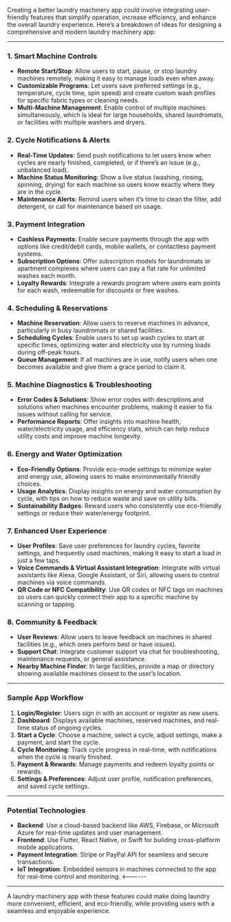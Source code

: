 Creating a better laundry machinery app could involve integrating user-friendly features that simplify operation, increase efficiency, and enhance the overall laundry experience. Here’s a breakdown of ideas for designing a comprehensive and modern laundry machinery app:

---

### 1. **Smart Machine Controls**
   - **Remote Start/Stop**: Allow users to start, pause, or stop laundry machines remotely, making it easy to manage loads even when away.
   - **Customizable Programs**: Let users save preferred settings (e.g., temperature, cycle time, spin speed) and create custom wash profiles for specific fabric types or cleaning needs.
   - **Multi-Machine Management**: Enable control of multiple machines simultaneously, which is ideal for large households, shared laundromats, or facilities with multiple washers and dryers.

### 2. **Cycle Notifications & Alerts**
   - **Real-Time Updates**: Send push notifications to let users know when cycles are nearly finished, completed, or if there’s an issue (e.g., unbalanced load).
   - **Machine Status Monitoring**: Show a live status (washing, rinsing, spinning, drying) for each machine so users know exactly where they are in the cycle.
   - **Maintenance Alerts**: Remind users when it’s time to clean the filter, add detergent, or call for maintenance based on usage.

### 3. **Payment Integration**
   - **Cashless Payments**: Enable secure payments through the app with options like credit/debit cards, mobile wallets, or contactless payment systems.
   - **Subscription Options**: Offer subscription models for laundromats or apartment complexes where users can pay a flat rate for unlimited washes each month.
   - **Loyalty Rewards**: Integrate a rewards program where users earn points for each wash, redeemable for discounts or free washes.

### 4. **Scheduling & Reservations**
   - **Machine Reservation**: Allow users to reserve machines in advance, particularly in busy laundromats or shared facilities.
   - **Scheduling Cycles**: Enable users to set up wash cycles to start at specific times, optimizing water and electricity use by running loads during off-peak hours.
   - **Queue Management**: If all machines are in use, notify users when one becomes available and give them a grace period to claim it.

### 5. **Machine Diagnostics & Troubleshooting**
   - **Error Codes & Solutions**: Show error codes with descriptions and solutions when machines encounter problems, making it easier to fix issues without calling for service.
   - **Performance Reports**: Offer insights into machine health, water/electricity usage, and efficiency stats, which can help reduce utility costs and improve machine longevity.

### 6. **Energy and Water Optimization**
   - **Eco-Friendly Options**: Provide eco-mode settings to minimize water and energy use, allowing users to make environmentally friendly choices.
   - **Usage Analytics**: Display insights on energy and water consumption by cycle, with tips on how to reduce waste and save on utility bills.
   - **Sustainability Badges**: Reward users who consistently use eco-friendly settings or reduce their water/energy footprint.

### 7. **Enhanced User Experience**
   - **User Profiles**: Save user preferences for laundry cycles, favorite settings, and frequently used machines, making it easy to start a load in just a few taps.
   - **Voice Commands & Virtual Assistant Integration**: Integrate with virtual assistants like Alexa, Google Assistant, or Siri, allowing users to control machines via voice commands.
   - **QR Code or NFC Compatibility**: Use QR codes or NFC tags on machines so users can quickly connect their app to a specific machine by scanning or tapping.

### 8. **Community & Feedback**
   - **User Reviews**: Allow users to leave feedback on machines in shared facilities (e.g., which ones perform best or have issues).
   - **Support Chat**: Integrate customer support via chat for troubleshooting, maintenance requests, or general assistance.
   - **Nearby Machine Finder**: In large facilities, provide a map or directory showing available machines closest to the user’s location.

---

### Sample App Workflow
1. **Login/Register**: Users sign in with an account or register as new users.
2. **Dashboard**: Displays available machines, reserved machines, and real-time status of ongoing cycles.
3. **Start a Cycle**: Choose a machine, select a cycle, adjust settings, make a payment, and start the cycle.
4. **Cycle Monitoring**: Track cycle progress in real-time, with notifications when the cycle is nearly finished.
5. **Payment & Rewards**: Manage payments and redeem loyalty points or rewards.
6. **Settings & Preferences**: Adjust user profile, notification preferences, and saved cycle settings.

---

### Potential Technologies
- **Backend**: Use a cloud-based backend like AWS, Firebase, or Microsoft Azure for real-time updates and user management.
- **Frontend**: Use Flutter, React Native, or Swift for building cross-platform mobile applications.
- **Payment Integration**: Stripe or PayPal API for seamless and secure transactions.
- **IoT Integration**: Embedded sensors in machines connected to the app for real-time control and monitoring. <------ 

---

A laundry machinery app with these features could make doing laundry more convenient, efficient, and eco-friendly, while providing users with a seamless and enjoyable experience.
